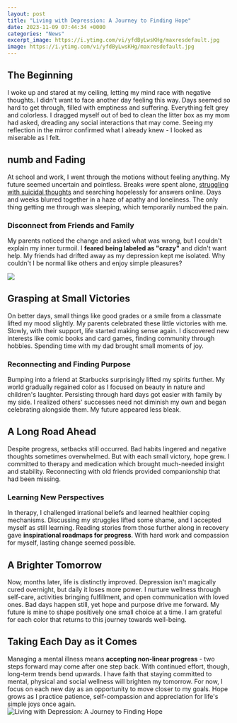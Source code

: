 ```yaml
---
layout: post
title: "Living with Depression: A Journey to Finding Hope"
date: 2023-11-09 07:44:34 +0000
categories: "News"
excerpt_image: https://i.ytimg.com/vi/yfdByLwsKHg/maxresdefault.jpg
image: https://i.ytimg.com/vi/yfdByLwsKHg/maxresdefault.jpg
---
```


## The Beginning
I woke up and stared at my ceiling, letting my mind race with negative thoughts. I didn't want to face another day feeling this way. Days seemed so hard to get through, filled with emptiness and suffering. Everything felt grey and colorless. I dragged myself out of bed to clean the litter box as my mom had asked, dreading any social interactions that may come. Seeing my reflection in the mirror confirmed what I already knew - I looked as miserable as I felt. 
## numb and Fading
At school and work, I went through the motions without feeling anything. My future seemed uncertain and pointless. Breaks were spent alone, [struggling with suicidal thoughts](https://store.fi.io.vn/collection/french-bulldog) and searching hopelessly for answers online. Days and weeks blurred together in a haze of apathy and loneliness. The only thing getting me through was sleeping, which temporarily numbed the pain. 
### Disconnect from Friends and Family 
My parents noticed the change and asked what was wrong, but I couldn't explain my inner turmoil. I **feared being labeled as "crazy"** and didn't want help. My friends had drifted away as my depression kept me isolated. Why couldn't I be normal like others and enjoy simple pleasures?

![](https://brightdrops.com/wp-content/uploads/2019/11/005-depression-quotes-1024x1024.jpg)
## Grasping at Small Victories
On better days, small things like good grades or a smile from a classmate lifted my mood slightly. My parents celebrated these little victories with me. Slowly, with their support, life started making sense again. I discovered new interests like comic books and card games, finding community through hobbies. Spending time with my dad brought small moments of joy.  
### Reconnecting and Finding Purpose
Bumping into a friend at Starbucks surprisingly lifted my spirits further. My world gradually regained color as I focused on beauty in nature and children's laughter. Persisting through hard days got easier with family by my side. I realized others' successes need not diminish my own and began celebrating alongside them. My future appeared less bleak.
## A Long Road Ahead  
Despite progress, setbacks still occurred. Bad habits lingered and negative thoughts sometimes overwhelmed. But with each small victory, hope grew. I committed to therapy and medication which brought much-needed insight and stability. Reconnecting with old friends provided companionship that had been missing.  
### Learning New Perspectives  
In therapy, I challenged irrational beliefs and learned healthier coping mechanisms. Discussing my struggles lifted some shame, and I accepted myself as still learning. Reading stories from those further along in recovery gave **inspirational roadmaps for progress**. With hard work and compassion for myself, lasting change seemed possible.
## A Brighter Tomorrow
Now, months later, life is distinctly improved. Depression isn't magically cured overnight, but daily it loses more power. I nurture wellness through self-care, activities bringing fulfillment, and open communication with loved ones. Bad days happen still, yet hope and purpose drive me forward. My future is mine to shape positively one small choice at a time. I am grateful for each color that returns to this journey towards well-being.
## Taking Each Day as it Comes 
Managing a mental illness means **accepting non-linear progress** - two steps forward may come after one step back. With continued effort, though, long-term trends bend upwards. I have faith that staying committed to mental, physical and social wellness will brighten my tomorrow. For now, I focus on each new day as an opportunity to move closer to my goals. Hope grows as I practice patience, self-compassion and appreciation for life's simple joys once again.
![Living with Depression: A Journey to Finding Hope](https://i.ytimg.com/vi/yfdByLwsKHg/maxresdefault.jpg)